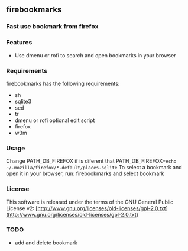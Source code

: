 ## firebookmarks
### Fast use bookmark from firefox
### Features
- Use dmenu or rofi to search and open bookmarks in your browser

### Requirements
firebookmarks has the following requirements:
- sh
- sqlite3
- sed
- tr
- dmenu or rofi
optional edit script
- firefox
- w3m

### Usage
Change   PATH_DB_FIREFOX if is diferent that
PATH_DB_FIREFOX=`echo ~/.mozilla/firefox/*.default/places.sqlite`
To select a bookmark and open it in your browser, run:
firebookmarks and select bookmark

### License
 This software is released under the terms of the
 GNU General Public License v2:
 [http://www.gnu.org/licenses/old-licenses/gpl-2.0.txt](http://www.gnu.org/licenses/old-licenses/gpl-2.0.txt)

### TODO
- add and delete bookmark

